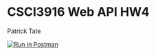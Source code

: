 # CSCI3916 Web API HW4


Patrick Tate

[![Run in Postman](https://run.pstmn.io/button.svg)](https://app.getpostman.com/run-collection/edbe3e7744ca06b25826)